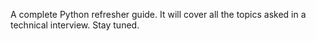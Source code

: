 A complete Python refresher guide. It will cover all the topics asked in a technical interview.
Stay tuned. 